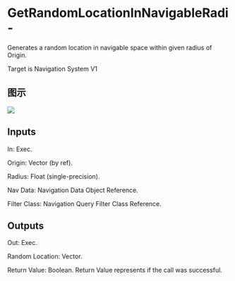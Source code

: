 # GetRandomLocationInNavigableRadi-

Generates a random location in navigable space within given radius of Origin.

Target is Navigation System V1

## 图示

![]($-20221218-17471948.png)

## Inputs

In: Exec.

Origin: Vector (by ref).

Radius: Float (single-precision).

Nav Data: Navigation Data Object Reference.

Filter Class: Navigation Query Filter Class Reference.  

## Outputs

Out: Exec.

Random Location: Vector.

Return Value: Boolean. Return Value represents if the call was successful.


